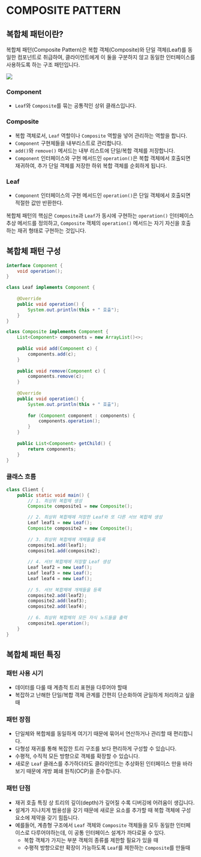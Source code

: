 # COMPOSITE PATTERN

## 복합체 패턴이란? 
복합체 패턴(Composite Pattern)은 복합 객체(Composite)와 단일 객체(Leaf)를 동일한 컴포넌트로 취급하여, 클라이언트에게 이 둘을 구분하지 않고 
동일한 인터페이스를 사용하도록 하는 구조 패턴입니다. 

![](https://upload.wikimedia.org/wikipedia/commons/thumb/5/5a/Composite_UML_class_diagram_%28fixed%29.svg/600px-Composite_UML_class_diagram_%28fixed%29.svg.png)

### Component
- `Leaf`와 `Composite`를 묶는 공통적인 상위 클래스입니다.
### Composite
- 복합 객체로서, `Leaf` 역할이나 `Composite` 역할을 넣어 관리하는 역할을 합니다.
- `Component` 구현체들을 내부리스트로 관리합니다.
- `add()`와 `remove()` 메서드는 내부 리스트에 단일/복합 객체를 저장합니다. 
- `Component` 인터페이스와 구현 메서드인 `operation()`은 복합 객체에서 호출되면 재귀하여, 추가 단일 객체를 저장한 하위 복합 객체를 순회하게 됩니다. 
### Leaf
- `Component` 인터페이스의 구현 메서드인 `operation()`은 단일 객체에서 호출되면 적절한 값만 반환한다.

복합체 패턴의 핵심은 `Composite`과 `Leaf`가 동시에 구현하는 `operation()` 인터페이스 추상 메서드를 정의하고, `Composite` 객체의 
`operation()` 메서드는 자기 자신을 호출하는 재귀 형태로 구현하는 것입니다. 

## 복합체 패턴 구성
```java
interface Component {
	void operation();
}
```

```java
class Leaf implements Component {
	
	@Override
    public void operation() {
		System.out.println(this + " 호출");
    }
}
```
```java
class Composite implements Component {
	List<Component> components = new ArrayList()<>;
	
	public void add(Component c) {
		components.add(c);
    }
	
	public void remove(Component c) {
		components.remove(c);
    }
	
	@Override
    public void operation() {
		System.out.println(this + " 호출");
		
		for (Component component : components) {
			components.operation();
		}
    }
	
	public List<Component> getChild() {
		return components;
    }
}
```
### 클래스 흐름
```java
class Client {
	public static void main() {
		// 1. 최상위 복합체 생성
		Composite composite1 = new Composite();

		// 2. 최상위 복합체에 저장한 Leaf와 또 다른 서브 복합체 생성
		Leaf leaf1 = new Leaf();
		Composite composite2 = new Composite();
		
		// 3. 최상위 복합체에 개체들을 등록 
		composite1.add(leaf1);
		composite1.add(composite2);
		
		// 4. 서브 복합체에 저장할 Leaf 생성
		Leaf leaf2 = new Leaf();
		Leaf leaf3 = new Leaf();
		Leaf leaf4 = new Leaf();
		
		// 5. 서브 복합체에 개체들을 등록
		composite2.add(leaf2);
		composite2.add(leaf3);
		composite2.add(leaf4);
		
		// 6. 최상위 복합체의 모든 자식 노드들을 출력 
		composite1.operation();
    }
}
```

## 복합체 패턴 특징 
### 패턴 사용 시기
- 데이터를 다룰 때 계층적 트리 표현을 다루어야 할때
- 복잡하고 난해한 단일/복합 객체 관계를 간편히 단순화하여 균일하게 처리하고 싶을때

### 패턴 장점
- 단일체와 복합체를 동일하게 여기기 때문에 묶어서 연산하거나 관리할 때 편리합니다.
- 다형성 재귀를 통해 복잡한 트리 구조를 보다 편리하게 구성할 수 있습니다. 
- 수평적, 수직적 모든 방향으로 객체를 확장할 수 있습니다. 
- 새로운 `Leaf` 클래스를 추가하더라도 클라이언트는 추상화된 인터페이스 만을 바라보기 때문에 개방 폐쇄 원칙(OCP)을 준수합니다. 

### 패턴 단점
- 재귀 호출 특징 상 트리의 깊이(depth)가 깊어질 수록 디버깅에 어려움이 생깁니다. 
- 설계가 지나치게 범용성을 갖기 때문에 새로운 요소를 추가할 때 복합 객체에 구성 요소에 제약을 갖기 힘듭니다. 
- 예를들어, 계층형 구조에서 `Leaf` 객체와 `Composite` 객체들을 모두 동일한 인터페이스로 다루어야하는데, 이 공통 인터페이스 설계가 까다로울 수 있다. 
  - 복합 객체가 가지는 부분 객체의 종류를 제한할 필요가 있을 때 
  - 수평적 방향으로만 확장이 가능하도록 `Leaf`를 제한하는 `Composite`를 만들때